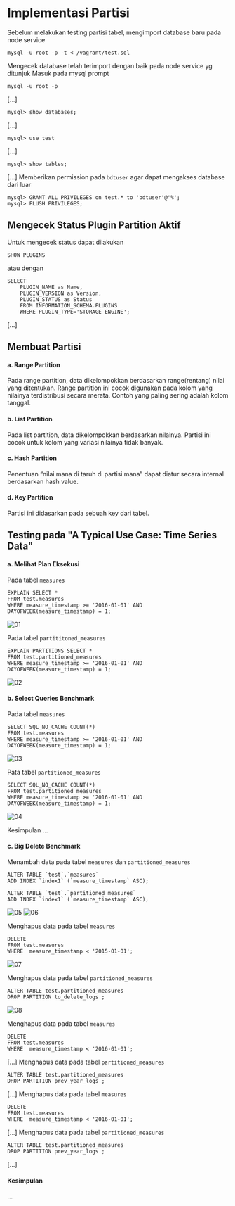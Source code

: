 # Implementasi Partisi

Sebelum melakukan testing partisi tabel, mengimport database baru pada node service
```
mysql -u root -p -t < /vagrant/test.sql
```
Mengecek database telah terimport dengan baik pada node service yg ditunjuk
Masuk pada mysql prompt
```
mysql -u root -p
```
[...]
```
mysql> show databases;
```
[...]
```
mysql> use test
```
[...]
```
mysql> show tables;
```
[...]
Memberikan permission pada ```bdtuser``` agar dapat mengakses database dari luar
```
mysql> GRANT ALL PRIVILEGES on test.* to 'bdtuser'@'%';
mysql> FLUSH PRIVILEGES;
```

## Mengecek Status Plugin Partition Aktif

Untuk mengecek status dapat dilakukan
```
SHOW PLUGINS
```
atau dengan
```
SELECT
    PLUGIN_NAME as Name,
    PLUGIN_VERSION as Version,
    PLUGIN_STATUS as Status
    FROM INFORMATION_SCHEMA.PLUGINS
    WHERE PLUGIN_TYPE='STORAGE ENGINE';
```
[...]

## Membuat Partisi
#### a. Range Partition
Pada range partition, data dikelompokkan berdasarkan range(rentang) nilai yang ditentukan. Range partition ini cocok digunakan pada kolom yang nilainya terdistribusi secara merata. Contoh yang paling sering adalah kolom tanggal.

#### b. List Partition
Pada list partition, data dikelompokkan berdasarkan nilainya. Partisi ini cocok untuk kolom yang variasi nilainya tidak banyak.

#### c. Hash Partition
Penentuan “nilai mana di taruh di partisi mana” dapat diatur secara internal berdasarkan hash value.

#### d. Key Partition
Partisi ini didasarkan pada sebuah key dari tabel.

## Testing pada "A Typical Use Case: Time Series Data"
#### a. Melihat Plan Eksekusi
Pada tabel ```measures```
```
EXPLAIN SELECT *
FROM test.measures
WHERE measure_timestamp >= '2016-01-01' AND DAYOFWEEK(measure_timestamp) = 1;
```
![01](screenshot/01.png)

Pada tabel ```partititoned_measures```
```
EXPLAIN PARTITIONS SELECT *
FROM test.partitioned_measures
WHERE measure_timestamp >= '2016-01-01' AND DAYOFWEEK(measure_timestamp) = 1;
```
![02](screenshot/02.png)

#### b. Select Queries Benchmark
Pada tabel ```measures```
```
SELECT SQL_NO_CACHE COUNT(*)
FROM test.measures
WHERE measure_timestamp >= '2016-01-01' AND DAYOFWEEK(measure_timestamp) = 1;
```
![03](screenshot/03.png)

Pata tabel ```partitioned_measures```
```
SELECT SQL_NO_CACHE COUNT(*)
FROM test.partitioned_measures
WHERE measure_timestamp >= '2016-01-01' AND DAYOFWEEK(measure_timestamp) = 1;
```
![04](screenshot/04.png)

Kesimpulan ...
#### c. Big Delete Benchmark
Menambah data pada tabel ```measures``` dan ```partitioned_measures```
```
ALTER TABLE `test`.`measures` 
ADD INDEX `index1` (`measure_timestamp` ASC);

ALTER TABLE `test`.`partitioned_measures` 
ADD INDEX `index1` (`measure_timestamp` ASC);
```
![05](screenshot/05.png)
![06](screenshot/06.png)

Menghapus data pada tabel ```measures```
```
DELETE
FROM test.measures
WHERE  measure_timestamp < '2015-01-01';
```
![07](screenshot/07.png)

Menghapus data pada tabel ```partitioned_measures```
```
ALTER TABLE test.partitioned_measures 
DROP PARTITION to_delete_logs ;
```
![08](screenshot/08.png)

Menghapus data pada tabel ```measures```
```
DELETE
FROM test.measures
WHERE  measure_timestamp < '2016-01-01';
```
[...]
Menghapus data pada tabel ```partitioned_measures```
```
ALTER TABLE test.partitioned_measures
DROP PARTITION prev_year_logs ;
```
[...]
Menghapus data pada tabel ```measures```
```
DELETE
FROM test.measures
WHERE  measure_timestamp < '2016-01-01';
```
[...]
Menghapus data pada tabel ```partitioned_measures```
```
ALTER TABLE test.partitioned_measures
DROP PARTITION prev_year_logs ;
```
[...]
#### Kesimpulan
...
